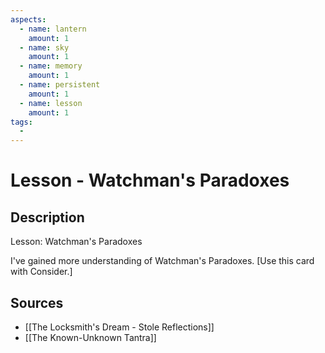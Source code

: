 ```yaml
---
aspects: 
  - name: lantern
    amount: 1
  - name: sky
    amount: 1
  - name: memory
    amount: 1
  - name: persistent
    amount: 1
  - name: lesson
    amount: 1
tags:
  - 
---
```


# Lesson - Watchman's Paradoxes

## Description
Lesson: Watchman's Paradoxes

I've gained more understanding of Watchman's Paradoxes. [Use this card with Consider.]
## Sources
- [[The Locksmith's Dream - Stole Reflections]]
- [[The Known-Unknown Tantra]]